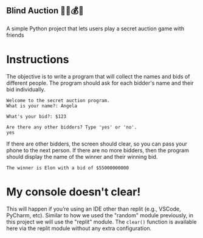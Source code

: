 ## Blind Auction 👨‍🦯💰🔨
A simple Python project that lets users play a secret auction game with friends

# Instructions

The objective is to write a program that will collect the names and bids of different people. The program should ask for each bidder's name and their bid individually. 

```
Welcome to the secret auction program. 
What is your name?: Angela
```
```
What's your bid?: $123
```
```
Are there any other bidders? Type 'yes' or 'no'.
yes

```
If there are other bidders, the screen should clear, so you can pass your phone to the next person. If there are no more bidders, then the program should display the name of the winner and their winning bid. 

```
The winner is Elon with a bid of $55000000000
```

# My console doesn't clear!

This will happen if you’re using an IDE other than replit (e.g., VSCode, PyCharm, etc). Similar to how we used the "random" module previously, in this project we will use the "replit" module. The `clear()` function is available here via the replit module without any extra configuration. 
